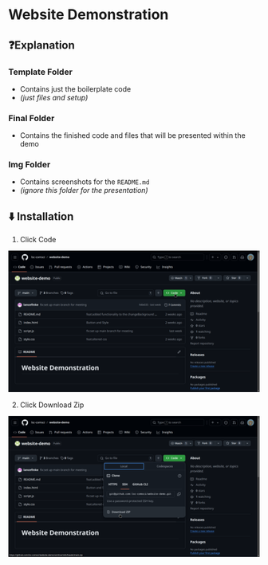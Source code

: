 # Website Demonstration

## ❓Explanation

### Template Folder

- Contains just the boilerplate code
- _(just files and setup)_

### Final Folder

- Contains the finished code and files that will be presented within the demo

### Img Folder

- Contains screenshots for the `README.md`
- _(ignore this folder for the presentation)_

## ⬇️ Installation

1. Click Code

![Click Code Screenshot](./img/screenshot-1.png)

2. Click Download Zip

![Click Download Zip Screenshot](./img/screenshot-2.png)
